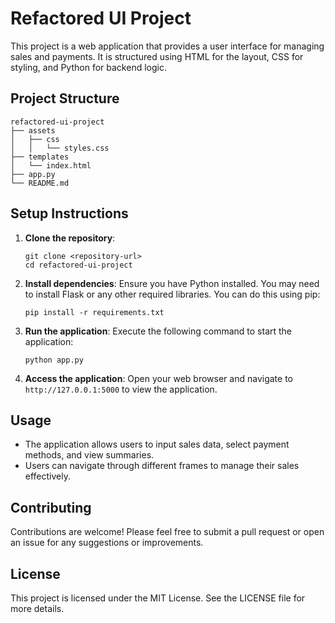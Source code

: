 # Refactored UI Project

This project is a web application that provides a user interface for managing sales and payments. It is structured using HTML for the layout, CSS for styling, and Python for backend logic.

## Project Structure

```
refactored-ui-project
├── assets
│   ├── css
│   │   └── styles.css
├── templates
│   └── index.html
├── app.py
└── README.md
```

## Setup Instructions

1. **Clone the repository**:
   ```
   git clone <repository-url>
   cd refactored-ui-project
   ```

2. **Install dependencies**:
   Ensure you have Python installed. You may need to install Flask or any other required libraries. You can do this using pip:
   ```
   pip install -r requirements.txt
   ```

3. **Run the application**:
   Execute the following command to start the application:
   ```
   python app.py
   ```

4. **Access the application**:
   Open your web browser and navigate to `http://127.0.0.1:5000` to view the application.

## Usage

- The application allows users to input sales data, select payment methods, and view summaries.
- Users can navigate through different frames to manage their sales effectively.

## Contributing

Contributions are welcome! Please feel free to submit a pull request or open an issue for any suggestions or improvements.

## License

This project is licensed under the MIT License. See the LICENSE file for more details.